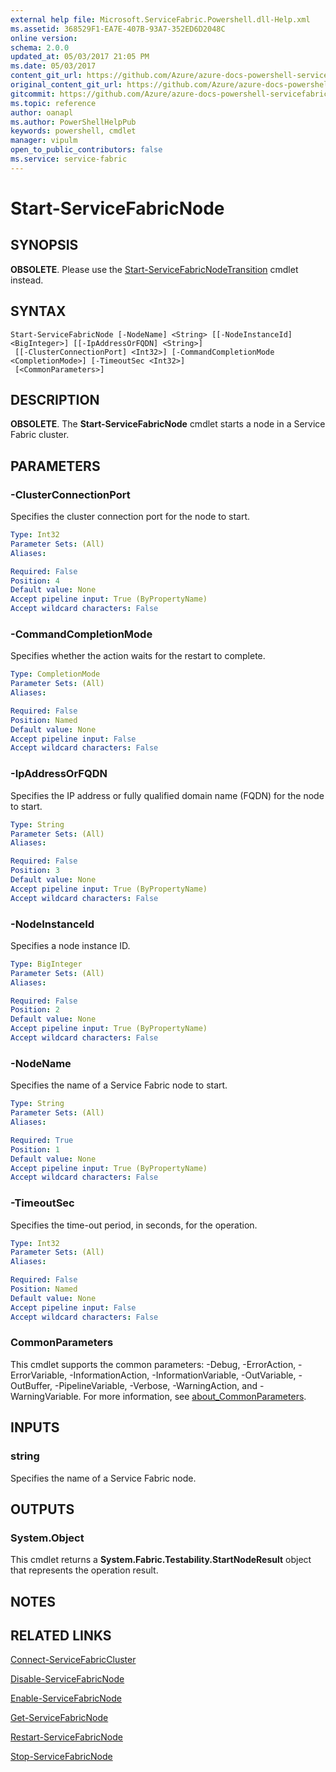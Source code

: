 ```yaml
---
external help file: Microsoft.ServiceFabric.Powershell.dll-Help.xml
ms.assetid: 368529F1-EA7E-407B-93A7-352ED6D2048C
online version:
schema: 2.0.0
updated_at: 05/03/2017 21:05 PM
ms.date: 05/03/2017
content_git_url: https://github.com/Azure/azure-docs-powershell-servicefabric/blob/Graham71141/Service-Fabric-cmdlets/ServiceFabric/vlatest/Start-ServiceFabricNode.md
original_content_git_url: https://github.com/Azure/azure-docs-powershell-servicefabric/blob/Graham71141/Service-Fabric-cmdlets/ServiceFabric/vlatest/Start-ServiceFabricNode.md
gitcommit: https://github.com/Azure/azure-docs-powershell-servicefabric/blob/50b4a1d8c941cfe43b0ae98efc047bbdc78270fd
ms.topic: reference
author: oanapl
ms.author: PowerShellHelpPub
keywords: powershell, cmdlet
manager: vipulm
open_to_public_contributors: false
ms.service: service-fabric
---
```


# Start-ServiceFabricNode

## SYNOPSIS
**OBSOLETE**. Please use the [Start-ServiceFabricNodeTransition](./Start-ServiceFabricNodeTransition.md) cmdlet instead.

## SYNTAX

```
Start-ServiceFabricNode [-NodeName] <String> [[-NodeInstanceId] <BigInteger>] [[-IpAddressOrFQDN] <String>]
 [[-ClusterConnectionPort] <Int32>] [-CommandCompletionMode <CompletionMode>] [-TimeoutSec <Int32>]
 [<CommonParameters>]
```

## DESCRIPTION
**OBSOLETE**. The **Start-ServiceFabricNode** cmdlet starts a node in a Service Fabric cluster.

## PARAMETERS

### -ClusterConnectionPort
Specifies the cluster connection port for the node to start.

```yaml
Type: Int32
Parameter Sets: (All)
Aliases:

Required: False
Position: 4
Default value: None
Accept pipeline input: True (ByPropertyName)
Accept wildcard characters: False
```

### -CommandCompletionMode
Specifies whether the action waits for the restart to complete.

```yaml
Type: CompletionMode
Parameter Sets: (All)
Aliases:

Required: False
Position: Named
Default value: None
Accept pipeline input: False
Accept wildcard characters: False
```

### -IpAddressOrFQDN
Specifies the IP address or fully qualified domain name (FQDN) for the node to start.

```yaml
Type: String
Parameter Sets: (All)
Aliases:

Required: False
Position: 3
Default value: None
Accept pipeline input: True (ByPropertyName)
Accept wildcard characters: False
```

### -NodeInstanceId
Specifies a node instance ID.

```yaml
Type: BigInteger
Parameter Sets: (All)
Aliases:

Required: False
Position: 2
Default value: None
Accept pipeline input: True (ByPropertyName)
Accept wildcard characters: False
```

### -NodeName
Specifies the name of a Service Fabric node to start.

```yaml
Type: String
Parameter Sets: (All)
Aliases:

Required: True
Position: 1
Default value: None
Accept pipeline input: True (ByPropertyName)
Accept wildcard characters: False
```

### -TimeoutSec
Specifies the time-out period, in seconds, for the operation.

```yaml
Type: Int32
Parameter Sets: (All)
Aliases:

Required: False
Position: Named
Default value: None
Accept pipeline input: False
Accept wildcard characters: False
```

### CommonParameters
This cmdlet supports the common parameters: -Debug, -ErrorAction, -ErrorVariable, -InformationAction, -InformationVariable, -OutVariable, -OutBuffer, -PipelineVariable, -Verbose, -WarningAction, and -WarningVariable. For more information, see [about_CommonParameters](http://go.microsoft.com/fwlink/?LinkID=113216).

## INPUTS

### string
Specifies the name of a Service Fabric node.

## OUTPUTS

### System.Object
This cmdlet returns a **System.Fabric.Testability.StartNodeResult** object that represents the operation result.

## NOTES

## RELATED LINKS

[Connect-ServiceFabricCluster](./Connect-ServiceFabricCluster.md)

[Disable-ServiceFabricNode](./Disable-ServiceFabricNode.md)

[Enable-ServiceFabricNode](./Enable-ServiceFabricNode.md)

[Get-ServiceFabricNode](./Get-ServiceFabricNode.md)

[Restart-ServiceFabricNode](./Restart-ServiceFabricNode.md)

[Stop-ServiceFabricNode](./Stop-ServiceFabricNode.md)
